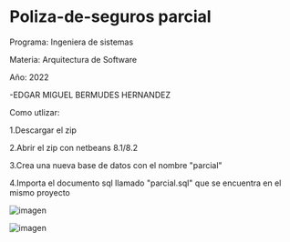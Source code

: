 # Poliza-de-seguros parcial 

Programa: Ingeniera de sistemas

Materia: Arquitectura de Software

Año: 2022

-EDGAR MIGUEL BERMUDES HERNANDEZ

Como utlizar:

1.Descargar el zip

2.Abrir el zip con netbeans 8.1/8.2

3.Crea una nueva base de datos con el nombre "parcial"

4.Importa el documento sql llamado "parcial.sql" que se encuentra en el mismo proyecto



    
![imagen](https://user-images.githubusercontent.com/79877254/159948458-c13943e9-be68-41fb-9a34-e9f1dac0256d.png)

![imagen](https://user-images.githubusercontent.com/79877254/159948825-738205fe-cdbf-4910-bb75-df1cae21adce.png)



